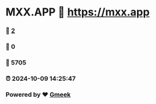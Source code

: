 # MXX.APP :link: https://mxx.app 
### :page_facing_up: [2](https://mxx.app/tag.html) 
### :speech_balloon: 0 
### :hibiscus: 5705 
### :alarm_clock: 2024-10-09 14:25:47 
### Powered by :heart: [Gmeek](https://github.com/Meekdai/Gmeek)

